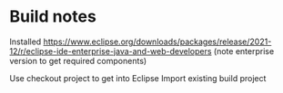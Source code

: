 # Build notes

Installed https://www.eclipse.org/downloads/packages/release/2021-12/r/eclipse-ide-enterprise-java-and-web-developers
(note enterprise version to get required components)

Use checkout project to get into Eclipse
Import existing build project

